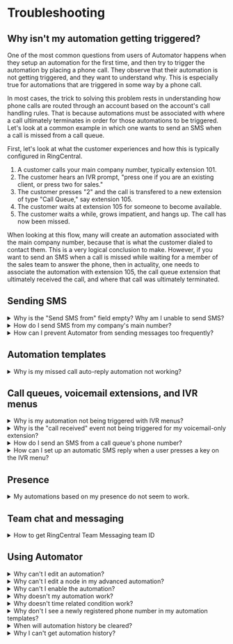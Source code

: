 # Troubleshooting

## Why isn't my automation getting triggered?

One of the most common questions from users of Automator happens when they setup an automation for the first time, and then try to trigger the automation by placing a phone call. They observe that their automation is not getting triggered, and they want to understand why. This is especially true for automations that are triggered in some way by a phone call. 

In most cases, the trick to solving this problem rests in understanding how phone calls are routed through an account based on the account's call handling rules. That is because automations must be associated with where a call ultimately terminates in order for those automations to be triggered. Let's look at a common example in which one wants to send an SMS when a call is missed from a call queue. 

First, let's look at what the customer experiences and how this is typically configured in RingCentral. 

1. A customer calls your main company number, typically extension 101. 
2. The customer hears an IVR prompt, "press one if you are an existing client, or press two for sales."
3. The customer presses "2" and the call is transfered to a new extension of type "Call Queue," say extension 105.
4. The customer waits at extension 105 for someone to become available.
5. The customer waits a while, grows impatient, and hangs up. The call has now been missed.

When looking at this flow, many will create an automation associated with the main company number, because that is what the customer dialed to contact them. This is a very logical conclusion to make. However, if you want to send an SMS when a call is missed while waiting for a member of the sales team to answer the phone, then in actuality, one needs to associate the automation with extension 105, the call queue extension that ultimately received the call, and where that call was ultimately terminated. 

## Sending SMS

<details id="noSMS" markdown>
  <summary>Why is the "Send SMS from" field empty? Why am I unable to send SMS?</summary>

  There are a couple reasons why a user in Automator might not have SMS fully enabled for their account or extension. Check to see which of these two issues may be affecting you and take the appropriate action.

  **You do not have a phone/device or phone number assigned to you**

  All SMS messages must be sent from a phone number you have rights to. For most, this is a phone number that has been assigned to them. You can verify that you have a number via our Admin Console. Follow these steps.

  1. Log into the [Admin Console](https://service.ringcentral.com/)
  2. Click the "Settings" tab.
  3. Expand the "Phones & Numbers" section.
  4. Check for one of the following:
      - There is a "Primary Number" assigned to you.
      - Under the "Numbers" tab, make sure a number is assigned to you.

  If you do not have a number assigned to you, contact your account administrator to have one assigned to you.

  ![phone numbers](./img/phone-numbers.png)

  **SMS feature is not enabled for your number/extension**

  If you have a phone number, that phone number needs to be enabled for SMS. This check is best done via a RingCentral API, but in almost all circumstances a number is not enabled for SMS because your organization has not successfully completed a TCR registration. This is a step required by all carriers to help combat fraud and comply with industry regulations.

  To resolve this problem, please register your company and how you are using SMS via the [Admin Console](https://service.ringcentral.com/).
</details>

<details id="mainNumber" markdown>
  <summary>How do I send SMS from my company's main number?</summary>

  In order to send an SMS from your company's main number, the person logged into Automator must be designated the Operator for their account. This is done in the RingCentral Admin Console. Follow these steps.

  1. Log into the [Admin Console](https://service.ringcentral.com/).
  2. Click the "Phone System" tab.
  3. Click "General Settings" under "Auto-Receptionist."
  4. Expand the "Call handling", then click "Settings" tab
  5. Scroll down to "Call / Fax / SMS Recipients" and select your extension as the "Operator Extension." It is extension 101 by default.

  ![operator extension](./img/operator-extension.png)

  Once you know the extension associated with your main company number or Operator, an administrator can load that extension into Automator. They can then build and design workflows on behalf of the Operator. To enable these workflows, the Operator will need to login or accept their Automator invite.
</details>

<details markdown>
  <summary>How can I prevent Automator from sending messages too frequently?</summary>

  Automator allows you to set limitations on the frequency of automation running. To prevent excessive messaging, please refer to the user guide for instructions on how to configure these limitations.
</details>

## Automation templates

<details markdown>
  <summary>Why is my missed call auto-reply automation not working?</summary>

  There are a few reasons why your missed call auto-reply automation may not be working. 

  First, if a call goes to voicemail, it will not trigger the missed call event in Automator. To enable auto-reply for calls that go to voicemail, you need to add voicemail auto-reply automation separately.

  Second, for calls from a call queue, the missed event is triggered at the call queue extension, not the call queue member. To set up missed call automation for call queue extensions, please refer to the admin guide for detailed instructions.

  It's important to note that Automator's events are currently based on the extension/user level. This means that if a call is redirected to an IVR menu and disconnected before reaching an extension, the event will not be fired for the extension's automations. Unfortunately, missed called event at IVR menus is not supported at this time. For now, user can create a advanced automation for IvrMenu with call ended trigger and call end reason is "CallerDropped" to run automation when user end call before pressing any key to be redirected.
</details>

## Call queues, voicemail extensions, and IVR menus

<details markdown>
  <summary>Why is my automation not being triggered with IVR menus?</summary>

  Currently, Automator only support call received and call ended trigger for IVR menu extension. Please refer to IVR section in admin guide for details.
</details>

<details markdown>
  <summary>Why is the "call received" event not being triggered for my voicemail-only extension?</summary>

  We have new release to support call received event for voicemail-only extension. But it requires user to disable and enable the automation onc to get event.
</details>

<details markdown>
  <summary>How do I send an SMS from a call queue's phone number?</summary>

  Sending an SMS on behalf of a call queue is not currently supported. If you need to send SMS messages from a call queue's direct number (or "DL"), you must create the call queue without having a call queue manager. The call queue must be set with unique email address and password and to send SMS from that call queue number, the app must be authenticated using the call queue's login credentials.
</details>

<details markdown>
  <summary>How can I set up an automatic SMS reply when a user presses a key on the IVR menu?</summary>

  To achieve this, begin by crafting an empty IVR menu within the RingCentral admin portal. Following this, modify your current IVR menu to redirect users to the newly established IVR menu when they press the designated key. Proceed by generating an advanced automation in Automator, utilizing the trigger "Call received," and configuring the action "send SMS" for the extension connected to the empty IVR menu. This seamless integration will enable the desired automatic SMS response when a key is pressed on the IVR menu.
</details>

## Presence

<details markdown>
  <summary>My automations based on my presence do not seem to work.</summary>

  Some may observe that Automator assumes one is "Available" even after one changes their presence in the RingCentral mobile or desktop app. This is especially true when you set your status to "Invisible." 

  The reason for this discrepency lies in the fact that their are two types of presence within RingCentral's ecosystem: one presence is tied to telephony and the other is tied to team messaging. Automator only is able to respond to one's telephony presence, which is determined by one being on the phone or not. Other presence may be related to your team messaging presence which Automator does not currently have access to and is unable to build rules around. 
</details>

## Team chat and messaging

<details markdown>
  <summary>How to get RingCentral Team Messaging team ID</summary>

  You can use "Copy team URL" feature in RingCentral Team Messaging, then you can get conversation id in the URL.
  
  ![Copy Team URL](./img/copy-team-url.png){ style="max-width: 50%" }
</details>

## Using Automator

<details markdown>
  <summary>Why can't I edit an automation?</summary>

  You can't edit an automation if it is enabled. Please disable the automation first, and then proceed to edit it.
</details>

<details markdown>
  <summary>Why can't I edit a node in my advanced automation?</summary>

  You can't edit any node of automation if the node has any children. You can delete sub nodes then edit the node.
</details>

<details markdown>
  <summary>Why can't I enable the automation?</summary>

  You can't enable the automation if there are blank or incomplete nodes in the automation, or if the automation lacks an action node. 
</details>

<details markdown>
  <summary>Why doesn't my automation work?</summary>

  Please check the automation status firstly. If the automation is NOT enabled, it won't work. If the automation is enabled, please check logs of the automation. And check if trigger filters and conditions are set correctly. Most issues are caused by wrong conditions. And please check history details in History page.
</details>

<details markdown>
  <summary>Why doesn't time related condition work?</summary>

  The app uses timezone that user set in RingCentral service portal. Be sure you have set right timezone in [RingCentral service portal](https://service.ringcentral.com/application/settings/settings/extensionInfo/settingsAndPermissions).

  After timezone updated, please re-enable the automation to make timezone synced to this app.
</details>

<details markdown>
  <summary>Why don't I see a newly registered phone number in my automation templates?</summary>

  Automator caches input options in the browser's local storage. You can logout and log back in to refresh the cache.
</details>

<details markdown>
  <summary>When will automation history be cleared?</summary>

  Automation history is automatically cleared after 7 days.
</details>

<details markdown>
  <summary>Why I can't get automation history?</summary>

  The app only creates automation history when there are any actions run in the automation. Please check if there are any issue at trigger filters or condition node to prevent action running.
</details>
